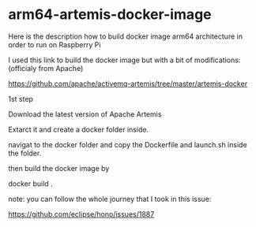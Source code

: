 # arm64-artemis-docker-image
Here is the description how to build docker image arm64 architecture in order to run on Raspberry Pi

I used this link to build the docker image but with a bit of modifications: (officialy from Apache)

https://github.com/apache/activemq-artemis/tree/master/artemis-docker

1st step

Download the latest version of Apache Artemis

Extarct it and create a docker folder inside.

navigat to the docker folder and copy the Dockerfile and launch.sh inside the folder.

then build the docker image by

docker build . 


note: you can follow the whole journey that I took in this issue:

https://github.com/eclipse/hono/issues/1887
